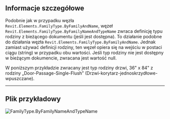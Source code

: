## Informacje szczegółowe
Podobnie jak w przypadku węzła `Revit.Elements.FamilyType.ByFamilyAndName`, węzeł `Revit.Elements.FamilyType.ByFamilyNameAndTypeName` zwraca definicję typu rodziny z bieżącego dokumentu (jeśli jest dostępna). To działanie podobne do działania węzła `Revit.Elements.FamilyType.ByFamilyAndName`. Jednak zamiast używać definicji rodziny, ten węzeł opiera się na wejściu w postaci ciągu (string) w przypadku obu wartości. Jeśli typ rodziny nie jest dostępny w bieżącym dokumencie, zwracana jest wartość null.

W poniższym przykładzie zwracany jest typ rodziny drzwi, 36" x 84" z rodziny „Door-Passage-Single-Flush” (Drzwi-korytarz-jednoskrzydłowe-wpuszczane).
___
## Plik przykładowy

![FamilyType.ByFamilyNameAndTypeName](./Revit.Elements.FamilyType.ByFamilyNameAndTypeName_img.jpg)
